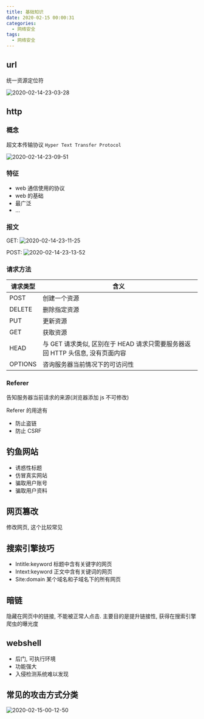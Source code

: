 ```yaml
---
title: 基础知识
date: 2020-02-15 00:00:31
categories:
  - 网络安全
tags:
  - 网络安全
---
```



## url

统一资源定位符

![2020-02-14-23-03-28](http://handle-note-img.niubishanshan.top/2020-02-14-23-03-28.png)

## http

### 概念

超文本传输协议 `Hyper Text Transfer Protocol`

![2020-02-14-23-09-51](http://handle-note-img.niubishanshan.top/2020-02-14-23-09-51.png)

### 特征

- web 通信使用的协议
- web 的基础
- 最广泛
- ...

### 报文

GET:
![2020-02-14-23-11-25](http://handle-note-img.niubishanshan.top/2020-02-14-23-11-25.png)

POST:
![2020-02-14-23-13-52](http://handle-note-img.niubishanshan.top/2020-02-14-23-13-52.png)

### 请求方法

请求类型 | 含义
--- | ---
POST | 创建一个资源
DELETE | 删除指定资源
PUT | 更新资源
GET | 获取资源
HEAD | 与 GET 请求类似, 区别在于 HEAD 请求只需要服务器返回 HTTP 头信息, 没有页面内容
OPTIONS | 咨询服务器当前情况下的可访问性

### Referer

告知服务器当前请求的来源(浏览器添加 js 不可修改)

Referer 的用途有
- 防止盗链
- 防止 CSRF

## 钓鱼网站

- 诱惑性标题
- 仿冒真实网站
- 骗取用户账号
- 骗取用户资料

## 网页篡改

修改网页, 这个比较常见

## 搜索引擎技巧

- Intitle:keyword 标题中含有关键字的网页
- Intext:keyword 正文中含有关键词的网页
- Site:domain 某个域名和子域名下的所有网页

## 暗链

隐藏在网页中的链接, 不能被正常人点击. 主要目的是提升链接性, 获得在搜索引擎爬虫的曝光度

## webshell

- 后门, 可执行环境
- 功能强大
- 入侵检测系统难以发现

## 常见的攻击方式分类

![2020-02-15-00-12-50](http://handle-note-img.niubishanshan.top/2020-02-15-00-12-50.png)
